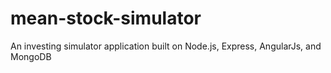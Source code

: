 # mean-stock-simulator
An investing simulator application built on Node.js, Express, AngularJs, and MongoDB
